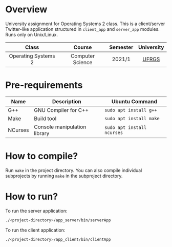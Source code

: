 # Overview
University assignment for Operating Systems 2 class. This is a client/server Twitter-like application structured in `client_app` and `server_app` modules. Runs only on Unix/Linux.

| Class               | Course           | Semester | University               |
|:-------------------:|:----------------:|:--------:|:------------------------:|
| Operating Systems 2 | Computer Science | 2021/1   | [UFRGS](http://ufrgs.br) |

# Pre-requirements

| Name    | Description                  | Ubuntu Command             |
|---------|------------------------------|----------------------------|
| G++     | GNU Compiler for C++         | `sudo apt install g++`     |
| Make    | Build tool                   | `sudo apt install make`    |
| NCurses | Console manipulation library | `sudo apt install ncurses` |

# How to compile?
Run `make` in the project directory. You can also compile individual subprojects by running `make` in the subproject directory.

# How to run?
To run the server application:

``` bash
./<project-directory>/app_server/bin/serverApp
```

To run the client application:
``` bash
./<project-directory>/app_client/bin/clientApp
```
